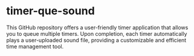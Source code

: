 # timer-que-sound
 This GitHub repository offers a user-friendly timer application that allows you to queue multiple timers. Upon completion, each timer automatically plays a user-uploaded sound file, providing a customizable and efficient time management tool.
